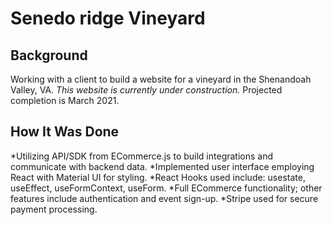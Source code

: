 # Senedo ridge Vineyard
## Background

Working with a client to build a website for a vineyard in the Shenandoah Valley, VA. *This website is currently under construction.* Projected completion is March 2021.
## How It Was Done

*Utilizing API/SDK from ECommerce.js to build integrations and communicate with backend data. 
*Implemented user interface employing React with Material UI for styling. 
*React Hooks used include: usestate, useEffect, useFormContext, useForm.
*Full ECommerce functionality; other features include authentication and event sign-up. 
*Stripe used for secure payment processing.
